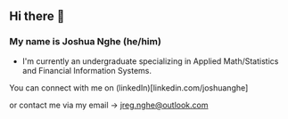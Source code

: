 ## Hi there 👋

### My name is Joshua Nghe (he/him)


- I'm currently an undergraduate specializing in Applied Math/Statistics and Financial Information Systems.

You can connect with me on (linkedIn)[linkedin.com/joshuanghe] 

or contact me via my email -> jreg.nghe@outlook.com
